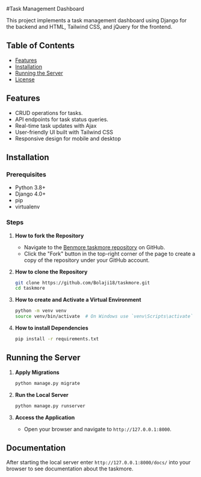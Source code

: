 #Task Management Dashboard

This project implements a task management dashboard using Django for the backend and HTML, Tailwind CSS, and jQuery for the frontend.
## Table of Contents
- [Features](#features)
- [Installation](#installation)
- [Running the Server](#running-the-server)
- [License](#license)

## Features
- CRUD operations for tasks.
- API endpoints for task status queries.
- Real-time task updates with Ajax
- User-friendly UI built with Tailwind CSS
- Responsive design for mobile and desktop

## Installation

### Prerequisites
- Python 3.8+
- Django 4.0+
- pip
- virtualenv

### Steps

1. **How to fork the Repository**
   - Navigate to the [Benmore taskmore repository](https://github.com/Bolaji18/taskmore) on GitHub.
   - Click the "Fork" button in the top-right corner of the page to create a copy of the repository under your GitHub account.

2. **How to clone the Repository**
   ```bash
   git clone https://github.com/Bolaji18/taskmore.git
   cd taskmore
   ```

3. **How to create and Activate a Virtual Environment**
   ```bash
   python -m venv venv
   source venv/bin/activate  # On Windows use `venv\Scripts\activate`
   ```

4. **How to install Dependencies**
   ```bash
   pip install -r requirements.txt
   ```

## Running the Server

1. **Apply Migrations**
   ```bash
   python manage.py migrate
   ```

2. **Run the Local Server**
   ```bash
   python manage.py runserver
   ```

3. **Access the Application**
   - Open your browser and navigate to `http://127.0.0.1:8000`.




## Documentation
After starting the local server enter `http://127.0.0.1:8000/docs/` into your browser to see documentation about the taskmore.